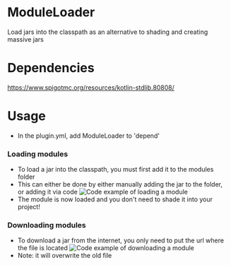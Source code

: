 # ModuleLoader
Load jars into the classpath as an alternative to shading and creating massive jars

# Dependencies
https://www.spigotmc.org/resources/kotlin-stdlib.80808/

# Usage
* In the plugin.yml, add ModuleLoader to 'depend'

### Loading modules
* To load a jar into the classpath, you must first add it to the modules folder
* This can either be done by either manually adding the jar to the folder, or adding it via code
![Code example of loading a module](https://user-images.githubusercontent.com/80235181/189542342-a77e6d6f-ddf3-40f7-877b-72237a58f314.png)
* The module is now loaded and you don't need to shade it into your project!

### Downloading modules
* To download a jar from the internet, you only need to put the url where the file is located
![Code example of downloading a module](https://user-images.githubusercontent.com/80235181/189542578-c2f6f313-7a65-4450-9c69-24abd24dd466.png)
* Note: it will overwrite the old file
